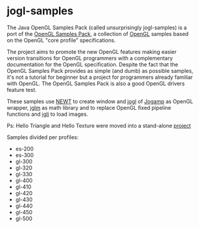 # jogl-samples

The Java OpenGL Samples Pack (called unsurprisingly jogl-samples) is a port of the [OpenGL Samples Pack](http://www.g-truc.net/project-0026.html), a collection of [OpenGL](http://www.opengl.org/) samples based on the OpenGL "core profile" specifications.

The project aims to promote the new OpenGL features making easier version transitions for OpenGL programmers with a complementary documentation for the OpenGL specification. Despite the fact that the OpenGL Samples Pack provides as simple (and dumb) as possible samples, it's not a tutorial for beginner but a project for programmers already familiar with OpenGL. The OpenGL Samples Pack is also a good OpenGL drivers feature test.

These samples use [NEWT](http://jogamp.org/jogl/doc/NEWT-Overview.html) to create window and [jogl](http://jogamp.org/jogl/www/) of [Jogamp](http://jogamp.org/) as OpenGL wrapper, [jglm](https://github.com/elect86/Jglm) as math library and to replace OpenGL fixed pipeline functions and [jgli](https://github.com/elect86/jgli) to load images. 

Ps: Hello Triangle and Hello Texture were moved into a stand-alone [project](https://github.com/elect86/helloTriangle)

Samples divided per profiles:

* es-200
* es-300
* gl-300
* gl-320
* gl-330
* gl-400
* gl-410
* gl-420
* gl-430
* gl-440
* gl-450
* gl-500

